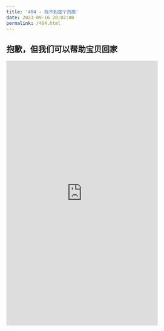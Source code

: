 ```yaml
---
title: '404 - 找不到这个页面'
date: 2023-09-16 20:02:00
permalink: /404.html
---
```

## 抱歉，但我们可以帮助宝贝回家

<iframe src="https://api.isoyu.com/gy/" frameborder="0" scrolling="no" width="400" height="700"></iframe>

